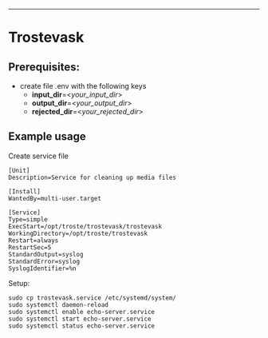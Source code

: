 ----

# Trostevask

## Prerequisites:

- create file .env with the following keys
    - **input_dir**=<*your_input_dir*>
    - **output_dir**=<*your_output_dir*>
    - **rejected_dir**=<*your_rejected_dir*>


## Example usage

Create service file
```
[Unit]
Description=Service for cleaning up media files

[Install]
WantedBy=multi-user.target

[Service]
Type=simple
ExecStart=/opt/troste/trostevask/trostevask
WorkingDirectory=/opt/troste/trostevask
Restart=always
RestartSec=5
StandardOutput=syslog
StandardError=syslog
SyslogIdentifier=%n
```

Setup:

```shell
sudo cp trostevask.service /etc/systemd/system/
sudo systemctl daemon-reload
sudo systemctl enable echo-server.service
sudo systemctl start echo-server.service
sudo systemctl status echo-server.service
```